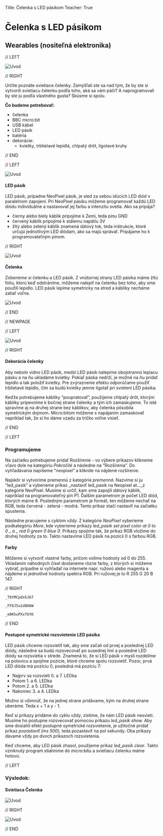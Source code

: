 Title:   	Čelenka s LED pásikom
Teacher:	True

# Čelenka s LED pásikom
## 	Wearables (nositeľná elektronika)

// LEFT

![Uvod](images/01_uvod.jpg)

// RIGHT

Určite poznáte svietiace čelenky. Zamýšľali ste sa nad tým, že by ste si vytvorili svietiacu čelenku podľa toho, aká sa vám páči? A naprogramovali by ste ju podľa vlastného gusta? Skúsme si spolu.

**Čo budeme potrebovať:**

*   čelenka
*   BBC micro:bit
*   USB kábel
*   LED pásik
*   batéria
*   dekorácie:
    *   kvietky, trblietavé lepidlá, chlpatý drôt, ligotavé kruhy

// END

// LEFT

![Uvod](images/03_zapojenie.jpg)

#### LED pásik

LED pásik, prípadne NeoPixel pásik, je sled za sebou idúcich LED diód v paralelnom zapojení. Pri NeoPixel pásiku môžeme programovať každú LED diódu individuálne a nastavovať jej farbu a intenzitu svetla. Ako sa pripája?



*   čierny alebo biely káblik pripojíme k Zemi, teda pinu GND
*   červený káblik pripojíme k stálemu napätiu 3V
*   žltý alebo zelený káblik znamená dátový tok, teda inštrukcie, ktoré určujú jednotlivým LED diódam, ako sa majú správať. Pripájame ho k programovateľným pinom.

// RIGHT

![Uvod](images/02_dekoracia.jpg)

#### Čelenka

Zoberieme si čelenku a LED pásik. Z vnútornej strany LED pásika máme žltú fóliu, ktorú keď odstránime, môžeme nalepiť na čelenku bez toho, aby sme použili lepidlo. LED pásik lepíme symetricky na stred a kábliky necháme zatiaľ voľne.

![Uvod](images/04_pasik.jpg)

// END

// NEWPAGE

// LEFT

![Uvod](images/05_dekoracia.jpg)

// RIGHT

#### Dekorácia čelenky

Aby nebolo vidno LED pásik, medzi LED pásik nalepíme obojstrannú lepiacu pásku a na ňu ukladáme kvietky. Pokiaľ páska nedrží, je možné na ňu pridať lepidlo a tak položiť kvietky. Pre zvýraznenie efektu odporúčame použiť trblietavé lepidlo, čím sa budú kvietky jemne ligotať pri svietení LED pásika.

Keďže potrebujeme kábliky “poupratovať”, použijeme chlpatý drôt, ktorým kábliky pripevníme k bočnej strane čelenky a tým ich zamaskujeme. To isté spravíme aj na druhej strane bez káblikov, aby čelenka pôsobila symetrickým dojmom. Micro:bitom môžeme s napájaním zamaskovať napríklad tak, že si ho dáme vzadu za tričko voľne visieť.

// END

// LEFT

### Programujeme

Na začiatku potrebujeme pridať Rozšírenie - vo výbere príkazov klikneme vľavo dole na kategóriu _Pokročilé_ a následne na “Rozšírenia”. Do vyhľadávania napíšeme “neopixel” a kliknite na nájdené rozšírenie.

Najskôr si vytvoríme premennú z kategórie _premenná._ Nazvime si ju “led_pasik” a vyberieme príkaz _nastaviť led_pasik na Neopixel at..._z kategórie NeoPixel. Musíme si určiť, kam sme zapojili dátový káblik, napríklad na programovateľný pin P1. Ďalším parametrom je počet LED diód, ktorých máme 8. Posledným parametrom je formát, ten môžeme nechať na RGB, teda červená - zelená - modrá. Tento príkaz stačí nastaviť na začiatku spustenia.

Následne pracujeme s cyklom _vždy._ Z kategórie _NeoPixel_ vyberieme podkategóriu _More_, kde vyberieme príkazy _led_pasik set pixel color at 0 to 0 _ a _ red 0 green 0 blue 0_. Príkazy spojíme tak, že príkaz RGB vložíme do druhej hodnoty za _to_. Takto nastavíme LED pásik na pozícii 0 s farbou RGB.

#### Farby

Môžeme si vytvoriť vlastné farby, pričom volíme hodnoty od 0 do 255. Vkladaním náhodných čísel dostaneme rôzne farby, z ktorých si môžeme vybrať, prípadne si vyhľadať na internete napr. ružovú alebo magenta a nájdeme si jednotlivé hodnoty spektra RGB. Pri ružovej je to R 255 G 20 B 147.

// RIGHT

```makecode-no-link
_T8YMCpdxkJ67
```

```makecode-no-link
_FF6J5u1d8HAW
```

```makecode-link-only
_e0KhuPXxfUYK
```

// END


#### Postupné symetrické rozsvietenie LED pásika

LED pásik chceme rozsvietiť tak, aby sme začali od prvej a poslednej LED diódy, následne sa budú rozsvecovať po susednej línii a posledné LED diódy sa rozsvietia v strede. Znamená to, že si LED pásik v mysli rozdelíme na polovicu a spojíme pozície, ktoré chceme spolu rozsvietiť. Pozor, prvá LED dióda má pozíciu 0, posledná má pozíciu 7:

* Najprv sa rozsvieti 0. a 7. LEDka
* Potom 1. a 6. LEDka
* Potom 2. a 5. LEDka
* Nakoniec 3. a 4. LEDka

Možno si všimnúť, že na jednej strane pridávame, kým na druhej strane uberáme. Teda x + 1 a y - 1.

Keď si príkazy pridáme do cyklu _vždy_, zistíme, že nám LED pásik nesvieti. Musíme ho postupne rozsvecovať pomocou príkazu _led_pasik show._ Aby sme dosiahli efekt postupné symetrické rozsvietenie, je užitočné pridať príkaz _pozastaviť (ms 500)_, teda pozastaviť na pol sekundy. Oba príkazy dávame vždy po dvoch príkazoch rozsvietenia.

Keď chceme, aby LED pásik zhasol, použijeme príkaz _led_pasik clear_. Takto vzniknutý program stiahnime do micro:bitu a svietiacu čelenku máme hotovú.


// LEFT

### Výsledok:
#### Svietiaca Čelenka
![Uvod](images/final.gif)

// RIGHT

![Uvod](images/06_final.jpg)

// END